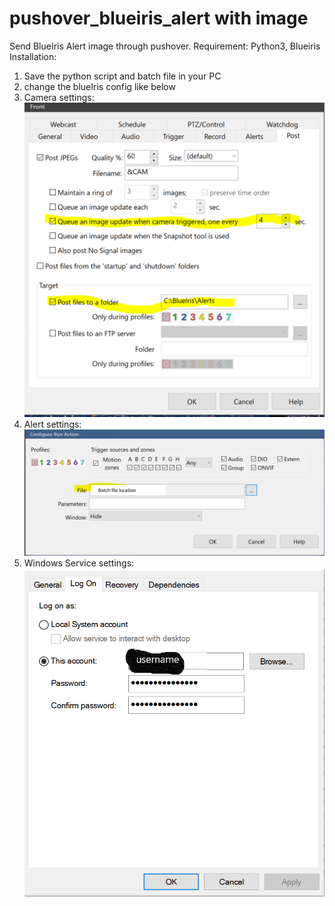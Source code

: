 # pushover_blueiris_alert with image

Send BlueIris Alert image through pushover.
Requirement:
Python3, Blueiris
Installation:
1. Save the python script and batch file in your PC
2. change the blueIris config like below
3. Camera settings:
![](image/bl1.PNG)
4. Alert settings:
![](image/bl2.PNG)
5. Windows Service settings:
![](image/bl3.PNG)
